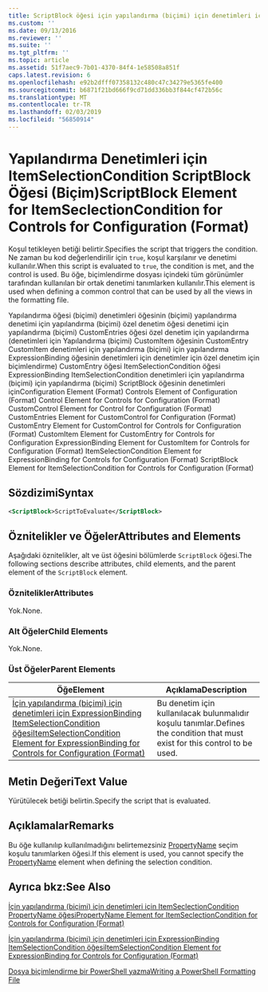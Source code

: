 ```yaml
---
title: ScriptBlock öğesi için yapılandırma (biçimi) için denetimleri için ItemSeclectionCondition | Microsoft Docs
ms.custom: ''
ms.date: 09/13/2016
ms.reviewer: ''
ms.suite: ''
ms.tgt_pltfrm: ''
ms.topic: article
ms.assetid: 51f7aec9-7b01-4370-84f4-1e58508a851f
caps.latest.revision: 6
ms.openlocfilehash: e92b2dfff07358132c480c47c34279e5365fe400
ms.sourcegitcommit: b6871f21bd666f9cd71dd336bb3f844cf472b56c
ms.translationtype: MT
ms.contentlocale: tr-TR
ms.lasthandoff: 02/03/2019
ms.locfileid: "56850914"
---
```

# <a name="scriptblock-element-for-itemseclectioncondition-for-controls-for-configuration-format"></a><span data-ttu-id="ee964-102">Yapılandırma Denetimleri için ItemSelectionCondition ScriptBlock Öğesi (Biçim)</span><span class="sxs-lookup"><span data-stu-id="ee964-102">ScriptBlock Element for ItemSeclectionCondition for Controls for Configuration (Format)</span></span>

<span data-ttu-id="ee964-103">Koşul tetikleyen betiği belirtir.</span><span class="sxs-lookup"><span data-stu-id="ee964-103">Specifies the script that triggers the condition.</span></span> <span data-ttu-id="ee964-104">Ne zaman bu kod değerlendirilir için `true`, koşul karşılanır ve denetimi kullanılır.</span><span class="sxs-lookup"><span data-stu-id="ee964-104">When this script is evaluated to `true`, the condition is met, and the control is used.</span></span> <span data-ttu-id="ee964-105">Bu öğe, biçimlendirme dosyası içindeki tüm görünümler tarafından kullanılan bir ortak denetimi tanımlarken kullanılır.</span><span class="sxs-lookup"><span data-stu-id="ee964-105">This element is used when defining a common control that can be used by all the views in the formatting file.</span></span>

<span data-ttu-id="ee964-106">Yapılandırma öğesi (biçimi) denetimleri öğesinin (biçimi) yapılandırma denetimi için yapılandırma (biçimi) özel denetim öğesi denetimi için yapılandırma (biçimi) CustomEntries öğesi özel denetim için yapılandırma (denetimleri için Yapılandırma (biçimi) CustomItem öğesinin CustomEntry CustomItem denetimleri için yapılandırma (biçimi) için yapılandırma ExpressionBinding öğesinin denetimleri için denetimler için özel denetim için biçimlendirme) CustomEntry öğesi ItemSelectionCondition öğesi ExpressionBinding ItemSelectionCondition denetimleri için yapılandırma (biçimi) için yapılandırma (biçimi) ScriptBlock öğesinin denetimleri için</span><span class="sxs-lookup"><span data-stu-id="ee964-106">Configuration Element (Format) Controls Element of Configuration (Format) Control Element for Controls for Configuration (Format) CustomControl Element for Control for Configuration (Format) CustomEntries Element for CustomControl for Configuration (Format) CustomEntry Element for CustomControl for Controls for Configuration (Format) CustomItem Element for CustomEntry for Controls for Configuration ExpressionBinding Element for CustomItem for Controls for Configuration (Format) ItemSelectionCondition Element for ExpressionBinding for Controls for Configuration (Format) ScriptBlock Element for ItemSelectionCondition for Controls for Configuration (Format)</span></span>

## <a name="syntax"></a><span data-ttu-id="ee964-107">Sözdizimi</span><span class="sxs-lookup"><span data-stu-id="ee964-107">Syntax</span></span>

```xml
<ScriptBlock>ScriptToEvaluate</ScriptBlock>
```

## <a name="attributes-and-elements"></a><span data-ttu-id="ee964-108">Öznitelikler ve Öğeler</span><span class="sxs-lookup"><span data-stu-id="ee964-108">Attributes and Elements</span></span>

<span data-ttu-id="ee964-109">Aşağıdaki öznitelikler, alt ve üst öğesini bölümlerde `ScriptBlock` öğesi.</span><span class="sxs-lookup"><span data-stu-id="ee964-109">The following sections describe attributes, child elements, and the parent element of the `ScriptBlock` element.</span></span>

### <a name="attributes"></a><span data-ttu-id="ee964-110">Öznitelikler</span><span class="sxs-lookup"><span data-stu-id="ee964-110">Attributes</span></span>

<span data-ttu-id="ee964-111">Yok.</span><span class="sxs-lookup"><span data-stu-id="ee964-111">None.</span></span>

### <a name="child-elements"></a><span data-ttu-id="ee964-112">Alt Öğeler</span><span class="sxs-lookup"><span data-stu-id="ee964-112">Child Elements</span></span>

<span data-ttu-id="ee964-113">Yok.</span><span class="sxs-lookup"><span data-stu-id="ee964-113">None.</span></span>

### <a name="parent-elements"></a><span data-ttu-id="ee964-114">Üst Öğeler</span><span class="sxs-lookup"><span data-stu-id="ee964-114">Parent Elements</span></span>

|<span data-ttu-id="ee964-115">Öğe</span><span class="sxs-lookup"><span data-stu-id="ee964-115">Element</span></span>|<span data-ttu-id="ee964-116">Açıklama</span><span class="sxs-lookup"><span data-stu-id="ee964-116">Description</span></span>|
|-------------|-----------------|
|[<span data-ttu-id="ee964-117">İçin yapılandırma (biçimi) için denetimleri için ExpressionBinding ItemSelectionCondition öğesi</span><span class="sxs-lookup"><span data-stu-id="ee964-117">ItemSelectionCondition Element for ExpressionBinding for Controls for Configuration (Format)</span></span>](./itemselectioncondition-element-for-expressionbinding-for-controls-for-configuration-format.md)|<span data-ttu-id="ee964-118">Bu denetim için kullanılacak bulunmalıdır koşulu tanımlar.</span><span class="sxs-lookup"><span data-stu-id="ee964-118">Defines the condition that must exist for this control to be used.</span></span>|

## <a name="text-value"></a><span data-ttu-id="ee964-119">Metin Değeri</span><span class="sxs-lookup"><span data-stu-id="ee964-119">Text Value</span></span>

<span data-ttu-id="ee964-120">Yürütülecek betiği belirtin.</span><span class="sxs-lookup"><span data-stu-id="ee964-120">Specify the script that is evaluated.</span></span>

## <a name="remarks"></a><span data-ttu-id="ee964-121">Açıklamalar</span><span class="sxs-lookup"><span data-stu-id="ee964-121">Remarks</span></span>

<span data-ttu-id="ee964-122">Bu öğe kullanılıp kullanılmadığını belirtemezsiniz [PropertyName](./propertyname-element-for-itemseclectioncondition-for-controls-for-configuration-format.md) seçim koşulu tanımlarken öğesi.</span><span class="sxs-lookup"><span data-stu-id="ee964-122">If this element is used, you cannot specify the [PropertyName](./propertyname-element-for-itemseclectioncondition-for-controls-for-configuration-format.md) element when defining the selection condition.</span></span>

## <a name="see-also"></a><span data-ttu-id="ee964-123">Ayrıca bkz:</span><span class="sxs-lookup"><span data-stu-id="ee964-123">See Also</span></span>

[<span data-ttu-id="ee964-124">İçin yapılandırma (biçimi) için denetimleri için ItemSeclectionCondition PropertyName öğesi</span><span class="sxs-lookup"><span data-stu-id="ee964-124">PropertyName Element for ItemSeclectionCondition for Controls for Configuration (Format)</span></span>](./propertyname-element-for-itemseclectioncondition-for-controls-for-configuration-format.md)

[<span data-ttu-id="ee964-125">İçin yapılandırma (biçimi) için denetimleri için ExpressionBinding ItemSelectionCondition öğesi</span><span class="sxs-lookup"><span data-stu-id="ee964-125">ItemSelectionCondition Element for ExpressionBinding for Controls for Configuration (Format)</span></span>](./itemselectioncondition-element-for-expressionbinding-for-controls-for-configuration-format.md)

[<span data-ttu-id="ee964-126">Dosya biçimlendirme bir PowerShell yazma</span><span class="sxs-lookup"><span data-stu-id="ee964-126">Writing a PowerShell Formatting File</span></span>](./writing-a-powershell-formatting-file.md)
